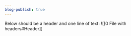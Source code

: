 ```yaml
---
blog-publish: true
---
```


Below should be a header and one line of text: 
![[0 File with headers#Header]]

